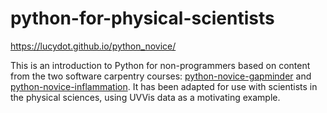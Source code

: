 python-for-physical-scientists
=================

<https://lucydot.github.io/python_novice/>

This is an introduction to Python for non-programmers based on content from
the two software carpentry courses:
[python-novice-gapminder][python-novice-gapminder] and
[python-novice-inflammation][python-novice-inflammation]. It has been adapted
for use with scientists in the physical sciences, using UVVis data as a motivating example.


[python-novice-inflammation]: https://github.com/swcarpentry/python-novice-inflammation
[python-novice-gapminder]: https://github.com/swcarpentry/python-novice-gapminder
